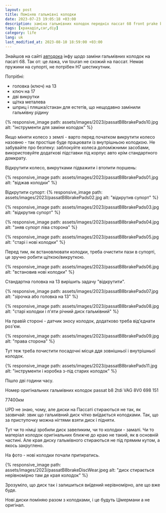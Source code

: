 ```yaml
---
layout: post
title: Поміняв гальмівні колодки
date: 2023-07-23 19:05:18 +03:00
description: заміна гальмівних колодок передніх пассат б8 front prake bads replacement vw passat b8
tags: [кракаділ,car,diy]
category: life
lang: uk
last_modified_at: 2023-08-10 18:59:00 +03:00
---
```


Знайшов на сайті [автодока](
https://club.autodoc.co.uk/pdf-manuals/club/vw/passat-b8-variant-3g5-cb5/brake-pads/pdf/EN-how-to-change-front-brake-pads-on-vw-passat-b8-variant-3g5-cb5-replacement-guide.pdf)
інфу щодо заміни гальмівних колодок на пасаті б8.
Так от: це лажа, vw touran не схожий на пассат.
Немає пружини на супорті, не потрібен H7 шестикутник.

Потрібні:
* головка (ключ) на 13
* ключ на 17
* дві викрутки
* щітка металева
* шприц і пляшка/стакан  для естетів, що нещодавно замінили гальмівну рідину

{% responsive_image path: assets/images/2023/passatB8brakePads10.jpg alt: "інструменти для заміни колодок" %}


Якщо міняти колесо з землі - варто перед початком викрутити колесо назовню - так простіше буде працювати із внутрішньою колодкою.
Не забувайте про безпеку:
заблокуйте колеса допоміжними засобами,
використовуйте додаткові підставки під корпус авто крім стандартного домкрату.

Відкрутити колесо, викрутками підважити і втопити поршень:

{% responsive_image path: assets/images/2023/passatB8brakePads01.jpg alt: "віджав колодки" %}

Відкрутити супорт:
{% responsive_image path: assets/images/2023/passatB8brakePads02.jpg alt: "відкрутив супорт" %}

{% responsive_image path: assets/images/2023/passatB8brakePads03.jpg alt: "відкрутив супорт" %}

{% responsive_image path: assets/images/2023/passatB8brakePads04.jpg alt: "зняв супорт ліва сторона" %}

{% responsive_image path: assets/images/2023/passatB8brakePads05.jpg alt: "старі і нові колодки" %}

Перед тим, як встановлювати колодки, треба очистити пази в супорті, це зручно робити щіткою/викруткою.

{% responsive_image path: assets/images/2023/passatB8brakePads06.jpg alt: "встановив нові колодки" %}

Стандартна головка на 13 вирішить задачу "відкрутити".

{% responsive_image path: assets/images/2023/passatB8brakePads07.jpg alt: "зірочка або головка на 13" %}

{% responsive_image path: assets/images/2023/passatB8brakePads08.jpg alt: "старі колодки і п'яти річний диск гальмівний" %}

На правій стороні - датчик зносу колодок, додатково треба від'єднати роз'єм.

{% responsive_image path: assets/images/2023/passatB8brakePads09.jpg alt: "права сторона" %}

Тут теж треба почистити посадочні місця ддя зовнішньої і внутрішньої колодок.

{% responsive_image path: assets/images/2023/passatB8brakePads11.jpg alt: "інструменти і коробка з-під старих колодок" %}

Пішло дві години часу.

Номер оригінальних гальмівних колодок passat b8 2tdi VAG 8V0 698 151

77400км

UPD не знаю, чому, але диски на Пассаті стираються не так, як зазвичай:
звик що гальмівний диск чітко виїдається колодками.
Так, що за приступочку можна нігтями взяти диск і підняти.

Тут чи то німці зробили диск завеликим, чи то колодки - замалі. 
Чи то матеріал колодок оригінальних ближче до краю не такий, як в основній частині.
Але края диску гальмівного стираються не під прямим кутом, а якось закруглено.

На фото - нові колодки почали притиратись. 

{% responsive_image path: assets/images/2023/passatB8brakeDiscWear.jpeg alt: "диск стирається нерівномірно там де края колодок" %}

Зрозуміло, що диск так і залишиться виїдений нерівномірно, але що вже буде.

Нові диски поміняю разом з колодками, і це будуть Цімермани а не оригінал.